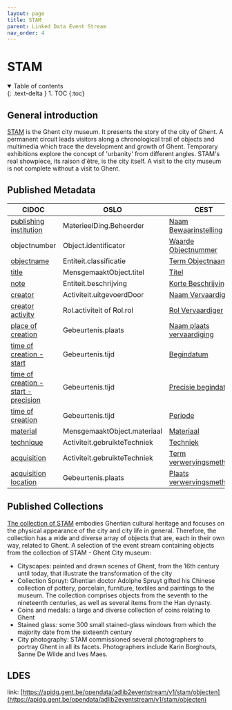 ```yaml
---
layout: page
title: STAM
parent: Linked Data Event Stream
nav_order: 4
---
```



# **STAM** 

<details open markdown="block">
  <summary>
    Table of contents
  </summary>
  {: .text-delta }
1. TOC
{:toc}
</details>

## General introduction

[STAM](https://stamgent.be/en/) is the Ghent city museum. It presents the story of the city of Ghent. A permanent circuit leads visitors along a chronological trail of objects and multimedia which trace the development and growth of Ghent. Temporary exhibitions explore the concept of 'urbanity' from different angles. STAM's real showpiece, its raison d'être, is the city itself. A visit to the city museum is not complete without a visit to Ghent.

## Published Metadata

| CIDOC                                                                                          | OSLO                          | CEST                                                                                                                                                 |
|------------------------------------------------------------------------------------------------|-------------------------------|------------------------------------------------------------------------------------------------------------------------------------------------------|
| [publishing institution](http://www.cidoc-crm.org/html/5.0.4/cidoc-crm.html#P50)               | MaterieelDing.Beheerder       | [Naam Bewaarinstelling](https://www.projectcest.be/wiki/Publicatie:Invulboek_objecten/Veld/Naam_bewaarinstelling)                                    |
| objectnumber                                                                                   | Object.identificator          | [Waarde Objectnummer](https://www.projectcest.be/wiki/Publicatie:Invulboek_objecten/Veld/Waarde_objectnummer)                                        |
| [objectname](https://cidoc-crm.org/html/5.0.4/cidoc-crm.html#P41)                              | Entiteit.classificatie        | [Term Objectnaam](https://www.projectcest.be/wiki/Publicatie:Invulboek_objecten/Veld/Term_objectnaam)                                                |
| [title](https://cidoc-crm.org/html/5.0.4/cidoc-crm.html#P102)                                  | MensgemaaktObject.titel       | [Titel](https://www.projectcest.be/wiki/Publicatie:Invulboek_objecten/Veld/Titel)                                                                    |
| [note](https://cidoc-crm.org/html/5.0.4/cidoc-crm.html#P3)                                     | Entiteit.beschrijving         | [Korte Beschrijving](https://www.projectcest.be/wiki/Publicatie:Invulboek_objecten/Veld/Korte_beschrijving)                                          |
| [creator](https://cidoc-crm.org/html/5.0.4/cidoc-crm.html#P14)                                 | Activiteit.uitgevoerdDoor     | [Naam Vervaardiger](https://www.projectcest.be/wiki/Publicatie:Invulboek_objecten/Veld/Naam_vervaardiger)                                            |
| [creator activity](https://cidoc-crm.org/html/5.0.4/cidoc-crm.html#P14)                        | Rol.activiteit of Rol.rol     | [Rol Vervaardiger](https://www.projectcest.be/wiki/Publicatie:Invulboek_objecten/Veld/Rol_vervaardiger)                                              |
| [place of creation](https://cidoc-crm.org/html/5.0.4/cidoc-crm.html#P7)                        | Gebeurtenis.plaats            | [Naam plaats vervaardiging](https://www.projectcest.be/wiki/Publicatie:Invulboek_objecten/Veld/Naam_plaats_vervaardiging)                            |
| [time of creation - start](https://cidoc-crm.org/html/5.0.4/cidoc-crm.html#P4)                 | Gebeurtenis.tijd              | [Begindatum](https://www.projectcest.be/wiki/Publicatie:Invulboek_objecten/Veld/Begindatum)                                                          |
| [time of creation - start - precision](https://cidoc-crm.org/html/5.0.4/cidoc-crm.html#P4)     | Gebeurtenis.tijd              | [Precisie begindatum](https://www.projectcest.be/wiki/Publicatie:Invulboek_objecten/Veld/Precisie_begindatum)                                        |
| [time of creation](https://cidoc-crm.org/html/5.0.4/cidoc-crm.html#P4)                   | Gebeurtenis.tijd              | [Periode](https://www.projectcest.be/wiki/Publicatie:Invulboek_objecten/Veld/Periode)                                                            |
| [material](https://cidoc-crm.org/html/5.0.4/cidoc-crm.html#P45)                   | MensgemaaktObject.materiaal           | [Materiaal](https://www.projectcest.be/wiki/Publicatie:Invulboek_objecten/Element/Materiaal)                                                            | 
| [technique](https://cidoc-crm.org/html/cidoc_crm_v7.1.1.html#P32)                 | Activiteit.gebruikteTechniek       | [Techniek](https://www.projectcest.be/wiki/Publicatie:Invulboek_objecten/Element/Techniek)                                                          | 
| [acquisition](https://cidoc-crm.org/html/5.0.4/cidoc-crm.html#P32)                | Activiteit.gebruikteTechniek       | [Term verwervingsmethode](https://www.projectcest.be/wiki/Publicatie:Invulboek_objecten/Veld/Term_verwervingsmethode)                                                          | 
| [acquisition location](https://cidoc-crm.org/html/5.0.4/cidoc-crm.html#P7)                | Gebeurtenis.plaats      | [Plaats verwervingsmethode](https://www.projectcest.be/wiki/Publicatie:Invulboek_objecten/Veld/Term_verwervingsmethode)                                                          |


## Published Collections


[The collection of STAM](https://stamgent.be/en/collection) embodies Ghentian cultural heritage and focuses on the physical appearance of the city and city life in general. Therefore, the collection has a wide and diverse array of objects that are, each in their own way, related to Ghent. A selection of the event stream containing objects from the collection of STAM - Ghent City museum:
-	Cityscapes: painted and drawn scenes of Ghent, from the 16th century until today, that illustrate the transformation of the city
-	Collection Spruyt: Ghentian doctor Adolphe Spruyt gifted his Chinese collection of pottery, porcelain, furniture, textiles and paintings to the museum. The collection comprises objects from the seventh to the nineteenth centuries, as well as several items from the Han dynasty.
-	Coins and medals: a large and diverse collection of coins relating to Ghent
-	Stained glass: some 300 small stained-glass windows from which the majority date from the sixteenth century
-	City photography: STAM commissioned several photographers to portray Ghent in all its facets. Photographers include Karin Borghouts, Sanne De Wilde and Ives Maes.

## LDES

link: [https://apidg.gent.be/opendata/adlib2eventstream/v1/stam/objecten](https://apidg.gent.be/opendata/adlib2eventstream/v1/stam/objecten)
